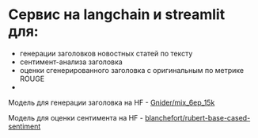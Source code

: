 # Сервис на langchain и streamlit для:
- генерации заголовков новостных статей по тексту
- сентимент-анализа заголовка
- оценки сгенерированного заголовка с оригинальным по метрике ROUGE
- 
Модель для генерации заголовка на HF - [Gnider/mix_6ep_15k]([url](https://huggingface.co/Gnider/mix_6ep_15k))

Модель для оценки сентимента на HF - [blanchefort/rubert-base-cased-sentiment]([url](https://huggingface.co/blanchefort/rubert-base-cased-sentiment))
